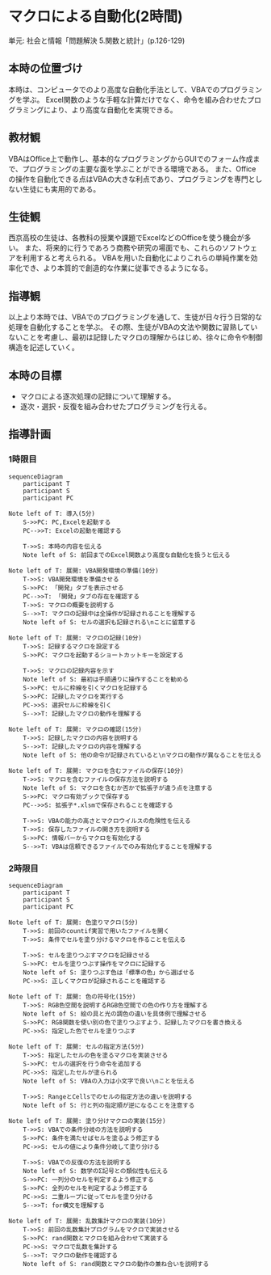 # マクロによる自動化(2時間)
単元: 社会と情報「問題解決 5.関数と統計」(p.126-129)

## 本時の位置づけ
本時は、コンピュータでのより高度な自動化手法として、VBAでのプログラミングを学ぶ。
Excel関数のような手軽な計算だけでなく、命令を組み合わせたプログラミングにより、より高度な自動化を実現できる。

## 教材観
VBAはOffice上で動作し、基本的なプログラミングからGUIでのフォーム作成まで、プログラミングの主要な面を学ぶことができる環境である。
また、Officeの操作を自動化できる点はVBAの大きな利点であり、プログラミングを専門としない生徒にも実用的である。

## 生徒観
西京高校の生徒は、各教科の授業や課題でExcelなどのOfficeを使う機会が多い。
また、将来的に行うであろう商務や研究の場面でも、これらのソフトウェアを利用すると考えられる。
VBAを用いた自動化によりこれらの単純作業を効率化でき、より本質的で創造的な作業に従事できるようになる。

## 指導観
以上より本時では、VBAでのプログラミングを通して、生徒が日々行う日常的な処理を自動化することを学ぶ。
その際、生徒がVBAの文法や関数に習熟していないことを考慮し、最初は記録したマクロの理解からはじめ、徐々に命令や制御構造を記述していく。

## 本時の目標
- マクロによる逐次処理の記録について理解する。
- 逐次・選択・反復を組み合わせたプログラミングを行える。

## 指導計画
### 1時限目
```mermaid
sequenceDiagram
	participant T
	participant S
	participant PC

Note left of T: 導入(5分)
	S->>PC: PC,Excelを起動する
	PC-->>T: Excelの起動を確認する

	T->>S: 本時の内容を伝える
	Note left of S: 前回までのExcel関数より高度な自動化を扱うと伝える

Note left of T: 展開: VBA開発環境の準備(10分)
	T->>S: VBA開発環境を準備させる
	S->>PC: 「開発」タブを表示させる
	PC-->>T: 「開発」タブの存在を確認する
	T->>S: マクロの概要を説明する
	S-->>T: マクロの記録中は全操作が記録されることを理解する
	Note left of S: セルの選択も記録される\nことに留意する

Note left of T: 展開: マクロの記録(10分)
	T->>S: 記録するマクロを設定する
	S->>PC: マクロを起動するショートカットキーを設定する

	T->>S: マクロの記録内容を示す
	Note left of S: 最初は手順通りに操作することを勧める
	S->>PC: セルに枠線を引くマクロを記録する
	S->>PC: 記録したマクロを実行する
	PC->>S: 選択セルに枠線を引く
	S-->>T: 記録したマクロの動作を理解する

Note left of T: 展開: マクロの確認(15分)
	T->>S: 記録したマクロの内容を説明する
	S-->>T: 記録したマクロの内容を理解する
	Note left of S: 他の命令が記録されていると\nマクロの動作が異なることを伝える

Note left of T: 展開: マクロを含むファイルの保存(10分)
	T->>S: マクロを含むファイルの保存方法を説明する
	Note left of S: マクロを含むか否かで拡張子が違う点を注意する
	S->>PC: マクロ有効ブックで保存する
	PC-->>S: 拡張子*.xlsmで保存されることを確認する

	T->>S: VBAの能力の高さとマクロウイルスの危険性を伝える
	T->>S: 保存したファイルの開き方を説明する
	S->>PC: 情報バーからマクロを有効化する
	S-->>T: VBAは信頼できるファイルでのみ有効化することを理解する
```

### 2時限目
```mermaid
sequenceDiagram
	participant T
	participant S
	participant PC

Note left of T: 展開: 色塗りマクロ(5分)
	T->>S: 前回のcountif実習で用いたファイルを開く
	T->>S: 条件でセルを塗り分けるマクロを作ることを伝える

	T->>S: セルを塗りつぶすマクロを記録させる
	S->>PC: セルを塗りつぶす操作をマクロに記録する
	Note left of S: 塗りつぶす色は「標準の色」から選ばせる
	PC->>S: 正しくマクロが記録されることを確認する

Note left of T: 展開: 色の符号化(15分)
	T->>S: RGB色空間を説明するRGB色空間での色の作り方を理解する
	Note left of S: 絵の具と光の調色の違いを具体例で理解させる
	S->>PC: RGB関数を使い別の色で塗りつぶすよう、記録したマクロを書き換える
	PC->>S: 指定した色でセルを塗りつぶす

Note left of T: 展開: セルの指定方法(5分)
	T->>S: 指定したセルの色を塗るマクロを実装させる
	S->>PC: セルの選択を行う命令を追加する
	PC->>S: 指定したセルが塗られる
	Note left of S: VBAの入力は小文字で良い\nことを伝える

	T->>S: RangeとCellsでのセルの指定方法の違いを説明する
	Note left of S: 行と列の指定順が逆になることを注意する

Note left of T: 展開: 塗り分けマクロの実装(15分)
	T->>S: VBAでの条件分岐の方法を説明する
	S->>PC: 条件を満たせばセルを塗るよう修正する
	PC->>S: セルの値により条件分岐して塗り分ける

	T->>S: VBAでの反復の方法を説明する
	Note left of S: 数学のΣ記号との類似性も伝える
	S->>PC: 一列分のセルを判定するよう修正する
	S->>PC: 全列のセルを判定するよう修正する
	PC->>S: 二重ループに従ってセルを塗り分ける
	S-->>T: for構文を理解する

Note left of T: 展開: 乱数集計マクロの実装(10分)
	T->>S: 前回の乱数集計プログラムをマクロで実装させる
	S->>PC: rand関数とマクロを組み合わせて実装する
	PC->>S: マクロで乱数を集計する
	S-->>T: マクロの動作を確認する
	Note left of S: rand関数とマクロの動作の兼ね合いを説明する
```
